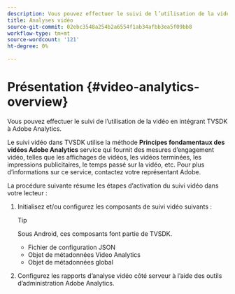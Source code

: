 ```yaml
---
description: Vous pouvez effectuer le suivi de l’utilisation de la vidéo en intégrant TVSDK à Adobe Analytics.
title: Analyses vidéo
source-git-commit: 02ebc3548a254b2a6554f1ab34afbb3ea5f09bb8
workflow-type: tm+mt
source-wordcount: '121'
ht-degree: 0%

---
```


# Présentation {#video-analytics-overview}

Vous pouvez effectuer le suivi de l’utilisation de la vidéo en intégrant TVSDK à Adobe Analytics.

Le suivi vidéo dans TVSDK utilise la méthode **Principes fondamentaux des vidéos Adobe Analytics** service qui fournit des mesures d’engagement vidéo, telles que les affichages de vidéos, les vidéos terminées, les impressions publicitaires, le temps passé sur la vidéo, etc. Pour plus d’informations sur ce service, contactez votre représentant Adobe.

La procédure suivante résume les étapes d’activation du suivi vidéo dans votre lecteur :

1. Initialisez et/ou configurez les composants de suivi vidéo suivants :

   >[!TIP]
   >
   >Sous Android, ces composants font partie de TVSDK.

   * Fichier de configuration JSON
   * Objet de métadonnées Video Analytics
   * Objet de métadonnées global

1. Configurez les rapports d’analyse vidéo côté serveur à l’aide des outils d’administration Adobe Analytics.
